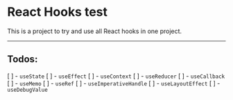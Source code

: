 # React Hooks test

This is a project to try and use all React hooks in one project. 

---

## Todos: 

[ ] - `useState`
[ ] - `useEffect`
[ ] - `useContext`
[ ] - `useReducer`
[ ] - `useCallback`
[ ] - `useMemo`
[ ] - `useRef`
[ ] - `useImperativeHandle`
[ ] - `useLayoutEffect`
[ ] - `useDebugValue`
